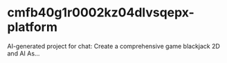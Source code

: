# cmfb40g1r0002kz04dlvsqepx-platform
AI-generated project for chat: Create a comprehensive game blackjack 2D and AI As...
